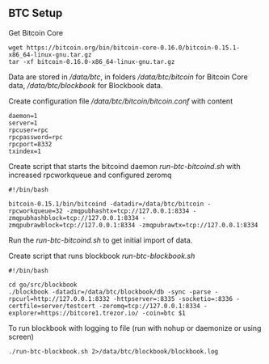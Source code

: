 ## BTC Setup
Get Bitcoin Core
```
wget https://bitcoin.org/bin/bitcoin-core-0.16.0/bitcoin-0.15.1-x86_64-linux-gnu.tar.gz
tar -xf bitcoin-0.16.0-x86_64-linux-gnu.tar.gz 
```

Data are stored in */data/btc*, in folders */data/btc/bitcoin* for Bitcoin Core data, */data/btc/blockbook* for Blockbook data.

Create configuration file */data/btc/bitcoin/bitcoin.conf* with content
```
daemon=1
server=1
rpcuser=rpc
rpcpassword=rpc
rpcport=8332
txindex=1
```
Create script that starts the bitcoind daemon *run-btc-bitcoind.sh* with increased rpcworkqueue and configured zeromq
```
#!/bin/bash

bitcoin-0.15.1/bin/bitcoind -datadir=/data/btc/bitcoin -rpcworkqueue=32 -zmqpubhashtx=tcp://127.0.0.1:8334 -zmqpubhashblock=tcp://127.0.0.1:8334 -zmqpubrawblock=tcp://127.0.0.1:8334 -zmqpubrawtx=tcp://127.0.0.1:8334
```
Run the *run-btc-bitcoind.sh* to get initial import of data.

Create script that runs blockbook *run-btc-blockbook.sh*
```
#!/bin/bash

cd go/src/blockbook
./blockbook -datadir=/data/btc/blockbook/db -sync -parse -rpcurl=http://127.0.0.1:8332 -httpserver=:8335 -socketio=:8336 -certfile=server/testcert -zeromq=tcp://127.0.0.1:8334 -explorer=https://bitcore1.trezor.io/ -coin=btc $1
```
To run blockbook with logging to file  (run with nohup or daemonize or using screen)
```
./run-btc-blockbook.sh 2>/data/btc/blockbook/blockbook.log
```

